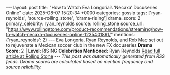 --- layout: post title: "How to Watch Eva Longoria’s ‘Necaxa’ Docuseries Online" date: 2025-08-07 15:20:34 +0000 categories: gossip tags: ['ryan-reynolds', 'source-rolling_stone', 'drama-rising'] drama_score: 2 primary_celebrity: ryan_reynolds source: rolling_stone source_url: "https://www.rollingstone.com/product-recommendations/streaming/how-to-watch-necaxa-docuseries-online-1235401891/" mentions: {'ryan_reynolds': 2} --- Eva Longoria, Ryan Reynolds, and Rob Mac set out to rejuvenate a Mexican soccer club in the new FX docuseries **Drama Score:** 2 | **Level:** RISING **Celebrities Mentioned:** Ryan Reynolds [Read full article at Rolling Stone](https://www.rollingstone.com/product-recommendations/streaming/how-to-watch-necaxa-docuseries-online-1235401891/) --- *This post was automatically generated from RSS feeds. Drama scores are calculated based on mention frequency and source reliability.*